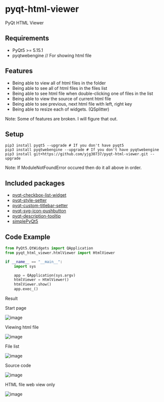# pyqt-html-viewer
PyQt HTML Viewer 

## Requirements
* PyQt5 >= 5.15.1
* pyqtwebengine // For showing html file

## Features
* Being able to view all of html files in the folder
* Being able to see all of html files in the files list
* Being able to see html file when double-clicking one of files in the list 
* Being able to view the source of current html file
* Being able to see previous, next html file with left, right key
* Being able to resize each of widgets. (QSplitter)

Note: Some of features are broken. I will figure that out.

## Setup
```
pip3 install pyqt5 --upgrade # If you don't have pyqt5
pip3 install pyqtwebengine --upgrade # If you don't have pyqtwebengine
pip3 install git+https://github.com/yjg30737/pyqt-html-viewer.git --upgrade
```
Note: If ModuleNotFoundError occured then do it all above in order.

## Included packages
* <a href="https://github.com/yjg30737/pyqt-checkbox-list-widget.git">pyqt-checkbox-list-widget</a>
* <a href="https://github.com/yjg30737/pyqt-style-setter.git">pyqt-style-setter</a>
* <a href="https://github.com/yjg30737/pyqt-custom-titlebar-setter.git">pyqt-custom-titlebar-setter</a>
* <a href="https://github.com/yjg30737/pyqt-svg-icon-pushbutton.git">pyqt-svg-icon-pushbutton</a>
* <a href="https://github.com/yjg30737/pyqt-description-tooltip.git">pyqt-description-tooltip</a>
* <a href="https://github.com/yjg30737/simplePyQt5.git">simplePyQt5</a>

## Code Example
```python
from PyQt5.QtWidgets import QApplication
from pyqt_html_viewer.htmlViewer import HtmlViewer

if __name__ == "__main__":
    import sys

    app = QApplication(sys.argv)
    htmlViewer = HtmlViewer()
    htmlViewer.show()
    app.exec_()
```

Result

Start page

![image](https://user-images.githubusercontent.com/55078043/145768616-99853ea0-10ef-49fb-97ef-5a54e5fab79e.png)

Viewing html file

![image](https://user-images.githubusercontent.com/55078043/145768743-47d43a7f-8294-490c-9dd3-386376e086da.png)

File list

![image](https://user-images.githubusercontent.com/55078043/145768850-78661206-de06-497d-ac4f-ecd621b68b2a.png)

Source code

![image](https://user-images.githubusercontent.com/55078043/145768928-c2dbadb7-3498-4dfb-ade7-bcdd370ce2eb.png)

HTML file web view only

![image](https://user-images.githubusercontent.com/55078043/145769084-ed38eca6-1306-41e9-b594-571e11a2d4a1.png)


